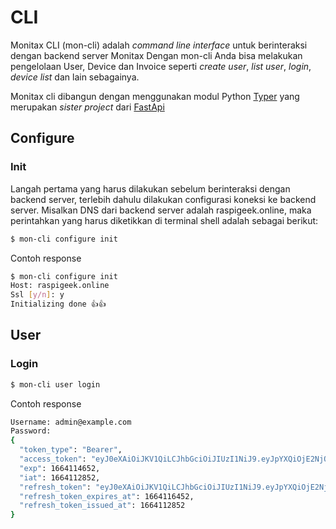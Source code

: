 # CLI

Monitax CLI (mon-cli) adalah *command line interface* untuk berinteraksi dengan backend server Monitax
Dengan mon-cli Anda bisa melakukan pengelolaan User, Device dan Invoice seperti *create user*, *list user*,
*login*, *device list* dan lain sebagainya.

Monitax cli dibangun dengan menggunakan modul Python [Typer](https://typer.tiangolo.com/)  yang merupakan *sister project* dari [FastApi](https://fastapi.tiangolo.com/)

## Configure
### Init
Langah pertama yang harus dilakukan sebelum berinteraksi dengan backend server, terlebih dahulu dilakukan configurasi koneksi ke backend server. Misalkan DNS dari backend server adalah raspigeek.online, maka perintahkan yang harus diketikkan di terminal shell adalah sebagai berikut:
```bash
$ mon-cli configure init
```
Contoh response
```bash
$ mon-cli configure init
Host: raspigeek.online
Ssl [y/n]: y
Initializing done 👍👍

```


## User
### Login
```bash
$ mon-cli user login 
```
Contoh response 

```bash
Username: admin@example.com
Password: 
{
  "token_type": "Bearer",
  "access_token": "eyJ0eXAiOiJKV1QiLCJhbGciOiJIUzI1NiJ9.eyJpYXQiOjE2NjQxMTI4NTIsImV4cCI6MTY2NDExNDY1Miwic3ViIjoiYWYwMjExMTktNzk3Ny00Y2U4LWFkY2ItOTMyYjg4MTc0MWM5Iiwicm9sZSI6IkFkbWluaXN0cmF0b3IiLCJuYW1lIjoiYWRtaW5AZXhhbXBsZS5jb20iLCJyZWZyZXNoIjpmYWxzZX0.L1VkTKznuVwyVJ2kGGlfEg1Wwm1R1kSQbJpuv9UMudE",
  "exp": 1664114652,
  "iat": 1664112852,
  "refresh_token": "eyJ0eXAiOiJKV1QiLCJhbGciOiJIUzI1NiJ9.eyJpYXQiOjE2NjQxMTI4NTIsImV4cCI6MTY2NDExNjQ1Miwic3ViIjoiYWYwMjExMTktNzk3Ny00Y2U4LWFkY2ItOTMyYjg4MTc0MWM5Iiwicm9sZSI6IkFkbWluaXN0cmF0b3IiLCJuYW1lIjoiYWRtaW5AZXhhbXBsZS5jb20iLCJyZWZyZXNoIjp0cnVlfQ.KnylMwbM8qnBLV79GDVxaZUEdbCiRYejtOkzPKYR4aI",
  "refresh_token_expires_at": 1664116452,
  "refresh_token_issued_at": 1664112852
}
```
